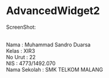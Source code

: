 # AdvancedWidget2

ScreenShot:
<br><img src=""/>
<br><img src=""/>


<br>Nama          : Muhammad Sandro Duarsa
<br>Kelas         : XIR3
<br>No Urut       : 22
<br>NIS           : 4773/1492.070
<br>Nama Sekolah  : SMK TELKOM MALANG
